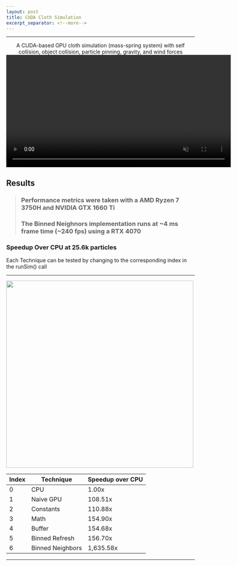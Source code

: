 ```yaml
---
layout: post
title: CUDA Cloth Simulation
excerpt_separator: <!--more-->
---
```

****
<div align="center" >
A CUDA-based GPU cloth simulation (mass-spring system) with self collision, object collision, particle pinning, gravity, and wind forces
  <video width="600" autoplay controls muted loop playsinline>
    <source src="/videos/Cloth Sim Video.mp4" type="video/mp4">
    Your browser does not support the video tag.
  </video>
</div>
<!--more-->

## Results
> ### Performance metrics were taken with a 	AMD Ryzen 7 3750H and NVIDIA GTX 1660 Ti<br/>
> ### The Binned Neighnors implementation runs at ~4 ms frame time (~240 fps) using a RTX 4070<br/>
### Speedup Over CPU at 25.6k particles
Each Technique can be tested by changing to the corresponding index in the runSim() call
<hr>
<img src="performance graph.png" width="500px">

|Index  |Technique|Speedup over CPU|
|--|---------|----------------|
|0 |CPU      |1.00x           |
|1 |Naive GPU|108.51x         |
|2 |Constants|110.88x         |
|3 |Math     |154.90x         |
|4 |Buffer| 154.68x           |
|5 |Binned Refresh|156.70x    |
|6 |Binned Neighbors|1,635.58x|

<hr>
